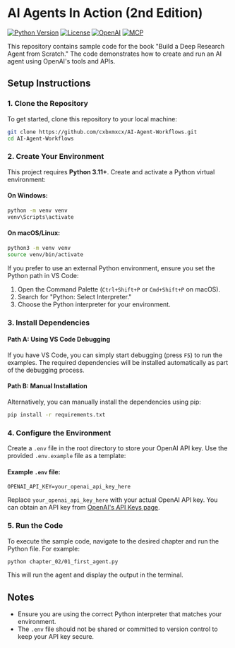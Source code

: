 # AI Agents In Action (2nd Edition)

[![Python Version](https://img.shields.io/badge/python-3.10%2B-blue)](https://www.python.org/downloads/) [![License](https://img.shields.io/badge/license-MIT-green)](LICENSE) [![OpenAI](https://img.shields.io/badge/OpenAI-API-blue)](https://platform.openai.com/) [![MCP](https://img.shields.io/badge/Protocol-MCP-orange)](https://platform.openai.com/docs/guides/mcp)

This repository contains sample code for the book "Build a Deep Research Agent from Scratch." The code demonstrates how to create and run an AI agent using OpenAI's tools and APIs.

## Setup Instructions

### 1. Clone the Repository

To get started, clone this repository to your local machine:

```bash
git clone https://github.com/cxbxmxcx/AI-Agent-Workflows.git
cd AI-Agent-Workflows
```

### 2. Create Your Environment

This project requires **Python 3.11+**. Create and activate a Python virtual environment:

#### On Windows:

```bash
python -m venv venv
venv\Scripts\activate
```

#### On macOS/Linux:

```bash
python3 -m venv venv
source venv/bin/activate
```

If you prefer to use an external Python environment, ensure you set the Python path in VS Code:

1. Open the Command Palette (`Ctrl+Shift+P` or `Cmd+Shift+P` on macOS).
2. Search for "Python: Select Interpreter."
3. Choose the Python interpreter for your environment.

### 3. Install Dependencies

#### Path A: Using VS Code Debugging

If you have VS Code, you can simply start debugging (press `F5`) to run the examples. The required dependencies will be installed automatically as part of the debugging process.

#### Path B: Manual Installation

Alternatively, you can manually install the dependencies using pip:

```bash
pip install -r requirements.txt
```

### 4. Configure the Environment

Create a `.env` file in the root directory to store your OpenAI API key. Use the provided `.env.example` file as a template:

#### Example `.env` file:

```
OPENAI_API_KEY=your_openai_api_key_here
```

Replace `your_openai_api_key_here` with your actual OpenAI API key. You can obtain an API key from [OpenAI's API Keys page](https://platform.openai.com/account/api-keys).

### 5. Run the Code

To execute the sample code, navigate to the desired chapter and run the Python file. For example:

```bash
python chapter_02/01_first_agent.py
```

This will run the agent and display the output in the terminal.

## Notes

- Ensure you are using the correct Python interpreter that matches your environment.
- The `.env` file should not be shared or committed to version control to keep your API key secure.
